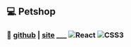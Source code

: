 ## :computer: Petshop
### :eyes: [github](https://github.com/d7pimenta/nodets-pets) | [site](https://pets-ja9f.onrender.com/) ___ ![React](https://img.shields.io/badge/react-%2320232a.svg?style=for-the-badge&logo=react&logoColor=%2361DAFB) ![CSS3](https://img.shields.io/badge/css3-%231572B6.svg?style=for-the-badge&logo=css3&logoColor=white)
